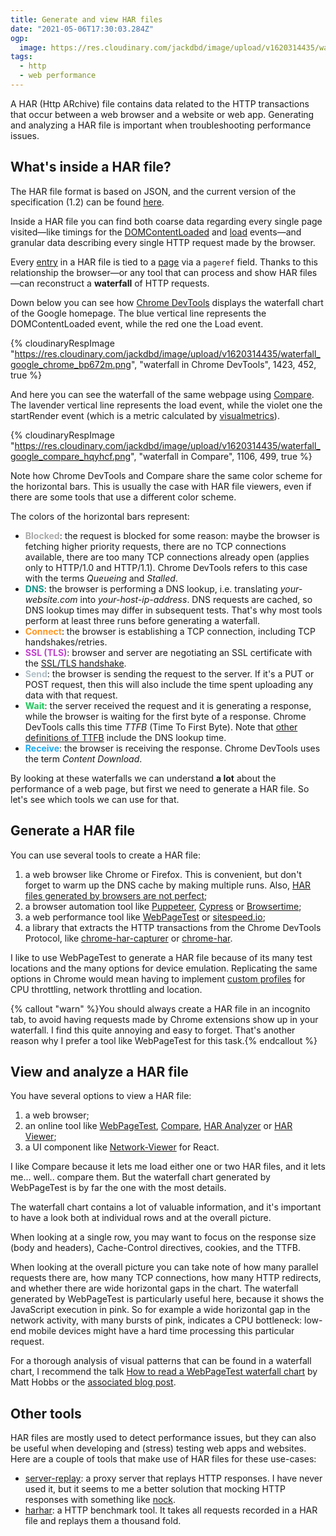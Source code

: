 ```yaml
---
title: Generate and view HAR files
date: "2021-05-06T17:30:03.284Z"
ogp:
  image: https://res.cloudinary.com/jackdbd/image/upload/v1620314435/waterfall_google_compare_hqyhcf.png
tags:
  - http
  - web performance
---
```

A HAR (Http ARchive) file contains data related to the HTTP transactions that occur between a web browser and a website or web app. Generating and analyzing a HAR file is important when troubleshooting performance issues.

## What's inside a HAR file?

The HAR file format is based on JSON, and the current version of the specification (1.2) can be found [here](http://www.softwareishard.com/blog/har-12-spec/).

Inside a HAR file you can find both coarse data regarding every single page visited—like timings for the [DOMContentLoaded](https://developer.mozilla.org/en-US/docs/Web/API/Window/DOMContentLoaded_event) and [load](https://developer.mozilla.org/en-US/docs/Web/API/Window/load_event) events—and granular data describing every single HTTP request made by the browser.

Every [entry](http://www.softwareishard.com/blog/har-12-spec/#entries) in a HAR file is tied to a [page](http://www.softwareishard.com/blog/har-12-spec/#pages) via a `pageref` field. Thanks to this relationship the browser—or any tool that can process and show HAR files—can reconstruct a **waterfall** of HTTP requests.

Down below you can see how [Chrome DevTools](https://developer.chrome.com/docs/devtools/network/reference/) displays the waterfall chart of the Google homepage. The blue vertical line represents the DOMContentLoaded event, while the red one the Load event.

{% cloudinaryRespImage
"https://res.cloudinary.com/jackdbd/image/upload/v1620314435/waterfall_google_chrome_bp672m.png",
"waterfall in Chrome DevTools",
1423, 452, true %}

And here you can see the waterfall of the same webpage using [Compare](https://compare.sitespeed.io/). The lavender vertical line represents the load event, while the violet one the startRender event (which is a metric calculated by [visualmetrics](https://github.com/WPO-Foundation/visualmetrics/blob/22d152978ac5a3007603d1dca374011874cbf49f/visualmetrics.py#L542)).

{% cloudinaryRespImage
"https://res.cloudinary.com/jackdbd/image/upload/v1620314435/waterfall_google_compare_hqyhcf.png",
"waterfall in Compare",
1106, 499, true %}

Note how Chrome DevTools and Compare share the same color scheme for the horizontal bars. This is usually the case with HAR file viewers, even if there are some tools that use a different color scheme.

The colors of the horizontal bars represent:

- <strong><span style="color:#aaaaaa">Blocked</span></strong>: the request is blocked for some reason: maybe the browser is fetching higher priority requests, there are no TCP connections available, there are too many TCP connections already open (applies only to HTTP/1.0 and HTTP/1.1). Chrome DevTools refers to this case with the terms *Queueing* and *Stalled*.
- <strong><span style="color:#149588">DNS</span></strong>: the browser is performing a DNS lookup, i.e. translating <em>your-website.com</em> into *your-host-ip-address*. DNS requests are cached, so DNS lookup times may differ in subsequent tests. That's why most tools perform at least three runs before generating a waterfall.
- <strong><span style="color:#FE9726">Connect</span></strong>: the browser is establishing a TCP connection, including TCP handshakes/retries.
- <strong><span style="color:#C140CD">SSL (TLS)</span></strong>: browser and server are negotiating an SSL certificate with the [SSL/TLS handshake](https://howhttps.works/the-handshake/).
- <strong><span style="color:#AFBFC5">Send</span></strong>: the browser is sending the request to the server. If it's a PUT or POST request, then this will also include the time spent uploading any data with that request.
- <strong><span style="color:#1EC659">Wait</span></strong>: the server received the request and it is generating a response, while the browser is waiting for the first byte of a response. Chrome DevTools calls this time *TTFB* (Time To First Byte). Note that [other definitions of TTFB](https://developer.mozilla.org/en-US/docs/Glossary/time_to_first_byte) include the DNS lookup time.
- <strong><span style="color:#1DAAF2">Receive</span></strong>: the browser is receiving the response. Chrome DevTools uses the term *Content Download*.

By looking at these waterfalls we can understand **a lot** about the performance of a web page, but first we need to generate a HAR file. So let's see which tools we can use for that.

## Generate a HAR file

You can use several tools to create a HAR file:

1. a web browser like Chrome or Firefox. This is convenient, but don't forget to warm up the DNS cache by making multiple runs. Also, [HAR files generated by browsers are not perfect](https://www.youtube.com/watch?v=dCThwpglIeE&t=108s&ab_channel=sitespeed.io);
2. a browser automation tool like [Puppeteer](https://github.com/Everettss/puppeteer-har), [Cypress](https://github.com/NeuraLegion/cypress-har-generator) or [Browsertime](https://github.com/sitespeedio/browsertime);
3. a web performance tool like [WebPageTest](https://www.webpagetest.org/) or [sitespeed.io](https://github.com/sitespeedio/sitespeed.io);
4. a library that extracts the HTTP transactions from the Chrome DevTools Protocol, like [chrome-har-capturer](https://leonardofaria.net/2020/11/30/creating-har-files-with-lighthouse/) or [chrome-har](https://github.com/sitespeedio/chrome-har).

I like to use WebPageTest to generate a HAR file because of its many test locations and the many options for device emulation. Replicating the same options in Chrome would mean having to implement [custom profiles](https://developer.chrome.com/docs/devtools/device-mode/) for CPU throttling, network throttling and location.

{% callout "warn" %}You should always create a HAR file in an incognito tab, to avoid having requests made by Chrome extensions show up in your waterfall. I find this quite annoying and easy to forget. That's another reason why I prefer a tool like WebPageTest for this task.{% endcallout %}

## View and analyze a HAR file

You have several options to view a HAR file:

1. a web browser;
2. an online tool like [WebPageTest](https://www.webpagetest.org/), [Compare](https://compare.sitespeed.io/), [HAR Analyzer](https://toolbox.googleapps.com/apps/har_analyzer/)
or [HAR Viewer](http://www.softwareishard.com/blog/har-viewer/);
3. a UI component like [Network-Viewer](https://opensource.saucelabs.com/blog/react_network_viewer/) for React.

I like Compare because it lets me load either one or two HAR files, and it lets me... well.. compare them. But the waterfall chart generated by WebPageTest is by far the one with the most details.

The waterfall chart contains a lot of valuable information, and it's important to have a look both at individual rows and at the overall picture.

When looking at a single row, you may want to focus on the response size (body and headers), Cache-Control directives, cookies, and the TTFB.

When looking at the overall picture you can take note of how many parallel requests there are, how many TCP connections, how many HTTP redirects, and whether there are wide horizontal gaps in the chart. The waterfall generated by WebPageTest is particularly useful here, because it shows the JavaScript execution in pink. So for example a wide horizontal gap in the network activity, with many bursts of pink, indicates a CPU bottleneck: low-end mobile devices might have a hard time processing this particular request.

For a thorough analysis of visual patterns that can be found in a waterfall chart, I recommend the talk [How to read a WebPageTest waterfall chart](https://www.youtube.com/watch?v=THmJwZPGAuQ&ab_channel=LondonWebPerformanceGroup) by Matt Hobbs or the [associated blog post](https://nooshu.github.io/blog/2019/10/02/how-to-read-a-wpt-waterfall-chart/).

## Other tools

HAR files are mostly used to detect performance issues, but they can also be useful when developing and (stress) testing web apps and websites. Here are a couple of tools that make use of HAR files for these use-cases:

- [server-replay](https://github.com/Stuk/server-replay): a proxy server that replays HTTP responses. I have never used it, but it seems to me a better solution that mocking HTTP responses with something like [nock](https://github.com/nock/nock).
- [harhar](https://github.com/acastaner/harhar/wiki): a HTTP benchmark tool. It takes all requests recorded in a HAR file and replays them a thousand fold.
